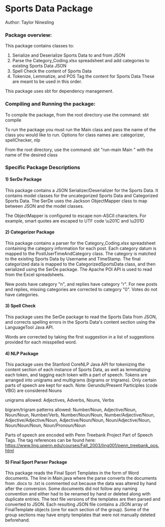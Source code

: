 # Sports Data Package #

Author: Taylor Ninesling

### Package overview: ###
This package contains classes to:
1) Serialize and Deserialize Sports Data to and from JSON
2) Parse the Category_Coding.xlsx spreadsheet and add categories to existing
Sports Data JSON
3) Spell Check the content of Sports Data
4) Tokenize, Lemmatize, and POS Tag the content for Sports Data
These are meant to be used in this order.

This package uses sbt for dependency management.

### Compiling and Running the package: ###
To compile the package, from the root directory use the command: sbt compile

To run the package you must run the Main class and pass the name of the class
you would like to run. Options for class names are:
categorizer,
spellChecker,
nlp

From the root directory, use the command: sbt "run-main Main <class name>"
with the name of the desired class

### Specific Package Descriptions ###
#### 1) SerDe Package ####
This package contains a JSON Serializer/Deserializer for the Sports Data.
It contains model classes for the uncategorized Sports Data and Categorized Sports
Data. The SerDe uses the Jackson ObjectMapper class to map between JSON and the
model classes.

The ObjectMapper is configured to escape non-ASCII characters. For example,
smart quotes are escaped to UTF code \u201C and \u201D

#### 2) Categorizer Package ####
This package contains a parser for the Category_Coding.xlsx spreadsheet containing
the category information for each post. Each category datum is mapped to the
PostUserTimeAndCategory class. The category is matched to the existing Sports
Data by Username and TimeStamp. The final categorized data is mapped to the
CategorizedSportsData class, and then serialized using the SerDe package. The
Apache POI API is used to read from the Excel spreadsheets.

New posts have category "n", and replies have category "r".
For new posts and replies, missing categories are corrected to category "0".
Votes do not have categories.

#### 3) Spell Check ####
This package uses the SerDe package to read the Sports Data from JSON, and
corrects spelling errors in the Sports Data's content section using the
LanguageTool Java API.

Words are corrected by taking the first suggestion in a list of suggestions
provided for each misspelled word.

#### 4) NLP Package ####
This package uses the Stanford CoreNLP Java API for tokenizing the content section
of each instance of Sports Data, as well as lemmatizing each token, and tagging
each token with a part of speech. Tokens are arranged into unigrams and
multigrams (bigrams or trigrams). Only certain parts of speech are kept for each.
Note: Gerunds/Present Participles (code VBG) are considered Nouns

unigrams allowed: Adjectives, Adverbs, Nouns, Verbs

bigram/trigram patterns allowed: Number/Noun, Adjective/Noun, Noun/Noun, Number/Verb,
Number/Noun/Noun, Number/Adjective/Noun, Adjective/Adjective/Noun,
Adjective/Noun/Noun, Noun/Adjective/Noun, Noun/Noun/Noun, Noun/Pronoun/Noun

Parts of speech are encoded with Penn Treebank Project Part of Speech Tags. The
tag references can be found here: https://www.ling.upenn.edu/courses/Fall_2003/ling001/penn_treebank_pos.html

#### 5) Final Sport Parser Package ####
This package reads the Final Sport Templates in the form of Word documents.
The line in Main.java where the parse converts the documents from .docx to .txt
is commented out because the data was altered by hand after the conversion. Some
documents did not follow any naming convention and either had to be renamed by
hand or deleted along with duplicate entries. The text file versions of the
templates are then parsed and converted to JSON. Each resulting JSON file contains
a JSON array of FinalTemplate objects (one for each section of the group). Some
of the group sections may have empty templates that were not manually deleted
beforehand.
